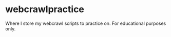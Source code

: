 # webcrawlpractice

Where I store my webcrawl scripts to practice on. For educational purposes only.
